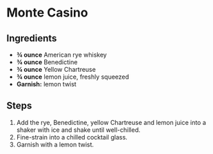 # Monte Casino

## Ingredients
- **¾ ounce** American rye whiskey
- **¾ ounce** Benedictine
- **¾ ounce** Yellow Chartreuse
- **¾ ounce** lemon juice, freshly squeezed
- **Garnish:** lemon twist

## Steps
1. Add the rye, Benedictine, yellow Chartreuse and lemon juice into a shaker with ice and shake until well-chilled.
2. Fine-strain into a chilled cocktail glass.
3. Garnish with a lemon twist.
